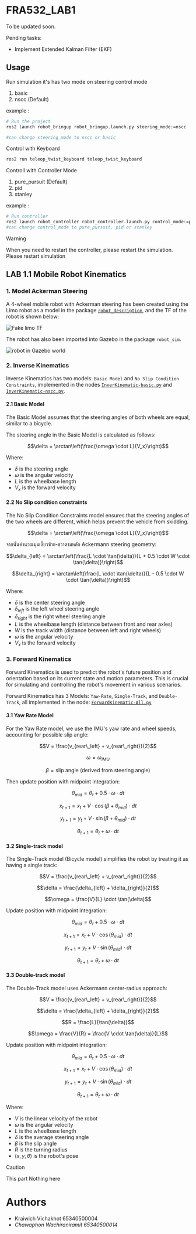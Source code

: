 # FRA532_LAB1

To be updated soon.

Pending tasks:
* Implement Extended Kalman Filter (EKF)

## Usage

Run simulation it's has two mode on steering control mode
1. basic
2. nscc (Default)

example :
```bash
# Run the project
ros2 launch robot_bringup robot_bringup.launch.py steering_mode:=nscc

#can change steering_mode to nscc or basic
```

Control with Keyboard

```bash
ros2 run teleop_twist_keyboard teleop_twist_keyboard
```

Controll with Controller Mode
1. pure_pursuit (Default)
2. pid
3. stanley 

example :
```bash
# Run controller
ros2 launch robot_controller robot_controller.launch.py control_mode:=pure_pursuit
#can change control_mode to pure_pursuit, pid or stanley 
```
> [!WARNING]
> When you need to restart the controller, please restart the simulation.
> Please restart simulation

## LAB 1.1 Mobile Robot Kinematics
### 1. Model Ackerman Steering

A 4-wheel mobile robot with Ackerman steering has been created using the Limo robot as a model in the package [`robot_description`](/src/robot_description/), and the TF of the robot is shown below:

<!-- ![Fake_limo_tf.png](/images/fake_limo_tf.png) -->
<img src='./images/fake_limo_tf.png' alt='Fake limo TF' class="image-full-width" >

The robot has also been imported into Gazebo in the package `robot_sim`.

<!-- ![robotingazebo.png](/images/robotingazebo.png) -->
<img src='./images/robotingazebo.png' alt='robot in Gazebo world' class="image-full-width">

### 2. Inverse Kinematics
Inverse Kinematics has two models: `Basic Model` and `No Slip Condition Constraints`, implemented in the nodes [`InverKinematic-basic.py`](/src/robot_controller/scripts/Kinematic/InverKinematic-basic.py) and [`InverKinematic-nscc.py`](/src/robot_controller/scripts/Kinematic/InverKinematic-nscc.py).

#### 2.1 Basic Model
The Basic Model assumes that the steering angles of both wheels are equal, similar to a bicycle.

The steering angle in the Basic Model is calculated as follows:

```math
\delta = \arctan\left(\frac{\omega \cdot L}{V_x}\right)
```
Where:
* $\delta$ is the steering angle
* $\omega$ is the angular velocity
* $L$ is the wheelbase length
* $V_x$ is the forward velocity


#### 2.2 No Slip condition constraints
The No Slip Condition Constraints model ensures that the steering angles of the two wheels are different, which helps prevent the vehicle from skidding.


```math
\delta = \arctan\left(\frac{\omega \cdot L}{V_x}\right)
```
จากนั้นคำนวณมุมเลี้ยวซ้าย-ขวาตามหลัก Ackermann steering geometry:

```math
\delta_{left} = \arctan\left(\frac{L \cdot \tan(\delta)}{L + 0.5 \cdot W \cdot \tan(\delta)}\right)
```
```math
\delta_{right} = \arctan\left(\frac{L \cdot \tan(\delta)}{L - 0.5 \cdot W \cdot \tan(\delta)}\right)
```

Where:
* $\delta$ is the center steering angle
* $\delta_{left}$ is the left wheel steering angle
* $\delta_{right}$ is the right wheel steering angle
* $L$ is the wheelbase length (distance between front and rear axles)
* $W$ is the track width (distance between left and right wheels)
* $\omega$ is the angular velocity
* $V_x$ is the forward velocity

### 3. Forward Kinematics

Forward Kinematics is used to predict the robot's future position and orientation based on its current state and motion parameters. This is crucial for simulating and controlling the robot's movement in various scenarios.

Forward Kinematics has 3 Models: `Yaw-Rate`, `Single-Track`, and `Double-Track`, all implemented in the node: [`ForwardKinematic-All.py`](/src/robot_controller/scripts/Kinematic/ForwardKinematic-All.py)

#### 3.1 Yaw Rate Model 
For the Yaw Rate model, we use the IMU's yaw rate and wheel speeds, accounting for possible slip angle:

```math
V = \frac{v_{rear\_left} + v_{rear\_right}}{2}
```
```math
\omega = \omega_{IMU}
```
```math
\beta = \text{slip angle (derived from steering angle)}
```

Then update position with midpoint integration:


```math
\theta_{mid} = \theta_t + 0.5 \cdot \omega \cdot dt
```
```math
x_{t+1} = x_t + V \cdot \cos(\beta + \theta_{mid}) \cdot dt
```
```math
y_{t+1} = y_t + V \cdot \sin(\beta + \theta_{mid}) \cdot dt
```
```math
\theta_{t+1} = \theta_t + \omega \cdot dt
```

#### 3.2 Single-track model
The Single-Track model (Bicycle model) simplifies the robot by treating it as having a single track:

```math
V = \frac{v_{rear\_left} + v_{rear\_right}}{2}
```
```math
\delta = \frac{\delta_{left} + \delta_{right}}{2}
```
```math
\omega = \frac{V}{L} \cdot \tan(\delta)
```

Update position with midpoint integration:


```math
\theta_{mid} = \theta_t + 0.5 \cdot \omega \cdot dt
```
```math
x_{t+1} = x_t + V \cdot \cos(\theta_{mid}) \cdot dt
```
```math
y_{t+1} = y_t + V \cdot \sin(\theta_{mid}) \cdot dt
```
```math
\theta_{t+1} = \theta_t + \omega \cdot dt
```


#### 3.3 Double-track model
The Double-Track model uses Ackermann center-radius approach:


```math
V = \frac{v_{rear\_left} + v_{rear\_right}}{2}
```

```math
\delta = \frac{\delta_{left} + \delta_{right}}{2}
```
```math
R = \frac{L}{\tan(\delta)}
```
```math
\omega = \frac{V}{R} = \frac{V \cdot \tan(\delta)}{L}
```
Update position with midpoint integration:

```math
\theta_{mid} = \theta_t + 0.5 \cdot \omega \cdot dt
```
```math
x_{t+1} = x_t + V \cdot \cos(\theta_{mid}) \cdot dt
```
```math
y_{t+1} = y_t + V \cdot \sin(\theta_{mid}) \cdot dt
```
```math
\theta_{t+1} = \theta_t + \omega \cdot dt
```
Where:

* $V$ is the linear velocity of the robot
* $\omega$ is the angular velocity
* $L$ is the wheelbase length
* $\delta$ is the average steering angle
* $\beta$ is the slip angle
* $R$ is the turning radius
* $(x, y, \theta)$ is the robot's pose

> [!CAUTION]
> This part Nothing here

# Authors
* Kraiwich Vichakhot 65340500004
* _Chawaphon Wachiraniramit 65340500014_
